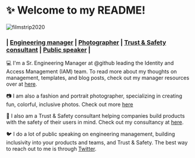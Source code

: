 # :sparkles: Welcome to my README! 

![filmstrip2020](https://user-images.githubusercontent.com/2171822/84814554-8223ef80-afc6-11ea-8412-90058af8a7f5.jpg)

### | [Engineering manager](https://github.com/dmleong/manager-resources) | [Photographer](https://instagram.com/danielleleongphoto) | [Trust & Safety consultant](https://consensualsoftware.com) | [Public speaker](https://twitter.com/tsunamino) |

:computer: I'm a Sr. Engineering Manager at @github leading the Identity and Access Management (IAM) team. To read more about my thoughts on management, templates, and blog posts, check out my manager resources over at [here](https://github.com/dmleong/manager-resources).

:camera: I am also a fashion and portrait photographer, specializing in creating fun, colorful, inclusive photos. Check out more [here](https://danielleleongphotography )

:lock_with_ink_pen: I also am a Trust & Safety consultant helping companies build products with the safety of their users in mind. Check out my consultancy at [here](https://consensualsoftware.com).

:bird: I do a lot of public speaking on engineering management, building inclusivity into your products and teams, and Trust & Safety. The best way to reach out to me is through [Twitter](https://twitter.com/tsunamino).
